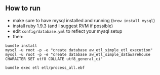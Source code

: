 ## How to run

* make sure to have mysql installed and running (`brew install mysql`)
* install ruby 1.9.3 (and I suggest RVM if possible)
* edit `config/database.yml` to reflect your mysql setup
* then:

```
bundle install
mysql -u root -p -e "create database aw_etl_simple_etl_execution"
mysql -u root -p -e "create database aw_etl_simple_datawarehouse CHARACTER SET utf8 COLLATE utf8_general_ci"
    
bundle exec etl etl/process_all.ebf
```
